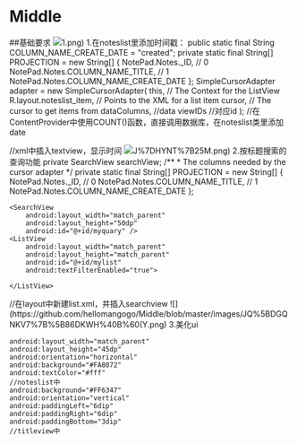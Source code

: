 # Middle
##基础要求
![](https://github.com/hellomangogo/Middle/blob/master/images/1YF%24V5SYEBLAFFD7QNJT%5D)1.png)
1.在noteslist里添加时间戳：
 public static final String COLUMN_NAME_CREATE_DATE = "created";
 private static final String[] PROJECTION = new String[] {
            NotePad.Notes._ID, // 0
            NotePad.Notes.COLUMN_NAME_TITLE, // 1
            NotePad.Notes.COLUMN_NAME_CREATE_DATE
    }; 
    SimpleCursorAdapter adapter
                = new SimpleCursorAdapter(
                this,                             // The Context for the ListView
                R.layout.noteslist_item,          // Points to the XML for a list item
                cursor,                           // The cursor to get items from
                dataColumns,                    //data
                viewIDs                            //对应id
        );
        //在ContentProvider中使用COUNT()函数，直接调用数据库，在noteslist类里添加date
        <TextView
                android:layout_width="wrap_content"
                android:layout_height="wrap_content"
                android:id="@+id/date"
                android:textAppearance="?android:attr/textAppearanceLarge"
                android:gravity="center_vertical"
                android:paddingLeft="5dip"
                android:textColor="#fff"
                />


</LinearLayout>//xml中插入textview，显示时间
![](https://github.com/hellomangogo/Middle/blob/master/images/G_SISAGIFTO7)J%7DHYNT%7B25M.png)
2.按标题搜索的查询功能
  private SearchView searchView;
    /**
     * The columns needed by the cursor adapter
     */
    private static final String[] PROJECTION = new String[] {
            NotePad.Notes._ID, // 0
            NotePad.Notes.COLUMN_NAME_TITLE, // 1
            NotePad.Notes.COLUMN_NAME_CREATE_DATE
    };
<LinearLayout xmlns:android="http://schemas.android.com/apk/res/android"
    android:layout_width="match_parent"
    android:layout_height="match_parent"
    android:orientation="vertical">

    <SearchView
        android:layout_width="match_parent"
        android:layout_height="50dp"
        android:id="@+id/myquary" />
    <ListView
        android:layout_width="match_parent"
        android:layout_height="match_parent"
        android:id="@+id/mylist"
        android:textFilterEnabled="true">

    </ListView>
</LinearLayout>
//在layout中新建list.xml，并插入searchview
![](https://github.com/hellomangogo/Middle/blob/master/images/JQ%5BDGQNKV7%7B%5B86DKWH%40B%60(Y.png)
3.美化ui
    
    android:layout_width="match_parent"
    android:layout_height="45dp"
    android:orientation="horizontal"
    android:background="#FA8072"
    android:textColor="#fff"
    //noteslist中
    android:background="#FF6347"
    android:orientation="vertical"
    android:paddingLeft="6dip"
    android:paddingRight="6dip"
    android:paddingBottom="3dip"
    //titleview中
    
